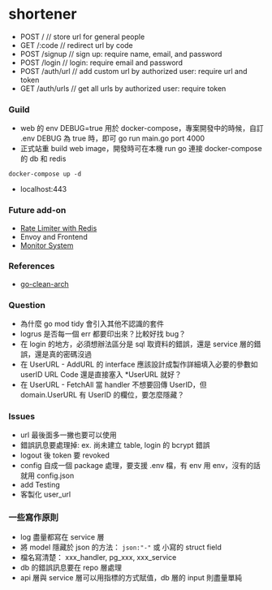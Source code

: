 # shortener

- POST /              // store url for general people
- GET /:code          // redirect url by code
- POST /signup        // sign up: require name, email, and password
- POST /login         // login: require email and password
- POST /auth/url      // add custom url by authorized user: require url and token
- GET /auth/urls      // get all urls by authorized user: require token

### Guild
- web 的 env DEBUG=true 用於 docker-compose，專案開發中的時候，自訂 .env DEBUG 為 true 時，即可 go run main.go port 4000
- 正式站重 build web image，開發時可在本機 run go 連接 docker-compose 的 db 和 redis

```
docker-compose up -d
```
- localhost:443

### Future add-on
- [Rate Limiter with Redis](https://github.com/ulule/limiter)
- Envoy and Frontend
- [Monitor System](https://blog.techbridge.cc/2019/08/26/how-to-use-prometheus-grafana-in-flask-app/)

### References
- [go-clean-arch](https://github.com/bxcodec/go-clean-arch)

### Question
- 為什麼 go mod tidy 會引入其他不認識的套件
- logrus 是否每一個 err 都要印出來？比較好找 bug？
- 在 login 的地方，必須想辦法區分是 sql 取資料的錯誤，還是 service 層的錯誤，還是真的密碼沒過
- 在 UserURL - AddURL 的 interface 應該設計成製作詳細填入必要的參數如 userID URL Code 還是直接塞入 *UserURL 就好？
- 在 UserURL - FetchAll 當 handler 不想要回傳 UserID，但 domain.UserURL 有 UserID 的欄位，要怎麼隱藏？

### Issues
- url 最後面多一撇也要可以使用
- 錯誤訊息要處理掉: ex. 尚未建立 table, login 的 bcrypt 錯誤
- logout 後 token 要 revoked
- config 自成一個 package 處理，要支援 .env 檔，有 env 用 env，沒有的話就用 config.json
- add Testing
- 客製化 user_url

### 一些寫作原則
- log 盡量都寫在 service 層
- 將 model 隱藏於 json 的方法： `json:"-"` 或 小寫的 struct field
- 檔名寫清楚： xxx_handler, pg_xxx, xxx_service
- db 的錯誤訊息要在 repo 層處理
- api 層與 service 層可以用指標的方式賦值，db 層的 input 則盡量單純